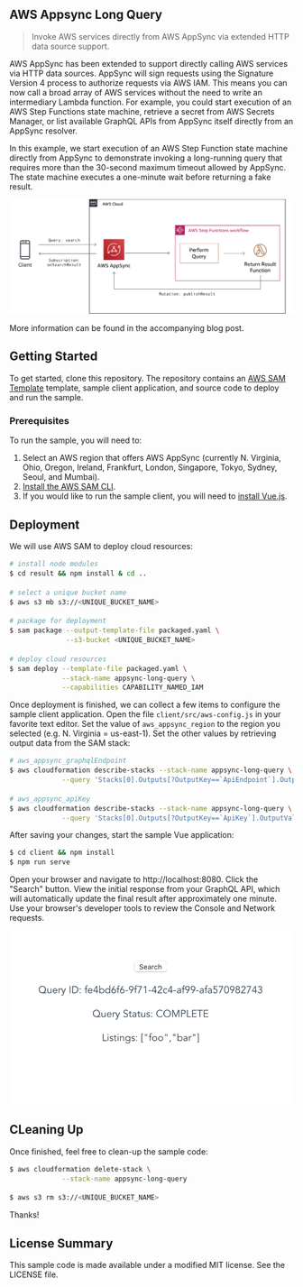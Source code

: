 ## AWS Appsync Long Query

> Invoke AWS services directly from AWS AppSync via extended HTTP data source support.

AWS AppSync has been extended to support directly calling AWS services via HTTP data sources. AppSync will sign requests using the Signature Version 4 process to authorize requests via AWS IAM. This means you can now call a broad array of AWS services without the need to write an intermediary Lambda function. For example, you could start execution of an AWS Step Functions state machine, retrieve a secret from AWS Secrets Manager, or list available GraphQL APIs from AppSync itself directly from an AppSync resolver.

In this example, we start execution of an AWS Step Function state machine directly from AppSync to demonstrate invoking a long-running query that requires more than the 30-second maximum timeout allowed by AppSync. The state machine executes a one-minute wait before returning a fake result.

![AWS AppSync Long Query Architecture](images/aws-appsync-long-query.png)

More information can be found in the accompanying blog post.

## Getting Started

To get started, clone this repository. The repository contains an [AWS SAM Template](https://docs.aws.amazon.com/serverless-application-model/latest/developerguide/what-is-sam.html) template, sample client application, and source code to deploy and run the sample.

### Prerequisites

To run the sample, you will need to:

1. Select an AWS region that offers AWS AppSync (currently N. Virginia, Ohio, Oregon, Ireland, Frankfurt, London, Singapore, Tokyo, Sydney, Seoul, and Mumbai).
2. [Install the AWS SAM CLI](https://docs.aws.amazon.com/serverless-application-model/latest/developerguide/serverless-sam-cli-install.html).
3. If you would like to run the sample client, you will need to [install Vue.js](https://vuejs.org/v2/guide/installation.html).

## Deployment

We will use AWS SAM to deploy cloud resources:

``` bash
# install node modules
$ cd result && npm install & cd ..

# select a unique bucket name
$ aws s3 mb s3://<UNIQUE_BUCKET_NAME>

# package for deployment
$ sam package --output-template-file packaged.yaml \
              --s3-bucket <UNIQUE_BUCKET_NAME>

# deploy cloud resources
$ sam deploy --template-file packaged.yaml \
             --stack-name appsync-long-query \
             --capabilities CAPABILITY_NAMED_IAM
```

Once deployment is finished, we can collect a few items to configure the sample client application. Open the file `client/src/aws-config.js` in your favorite text editor. Set the value of `aws_appsync_region` to the region you selected (e.g. N. Virginia = us-east-1). Set the other values by retrieving output data from the SAM stack:

``` bash
# aws_appsync_graphqlEndpoint
$ aws cloudformation describe-stacks --stack-name appsync-long-query \
             --query 'Stacks[0].Outputs[?OutputKey==`ApiEndpoint`].OutputValue'

# aws_appsync_apiKey
$ aws cloudformation describe-stacks --stack-name appsync-long-query \
             --query 'Stacks[0].Outputs[?OutputKey==`ApiKey`].OutputValue'
```

After saving your changes, start the sample Vue application:

``` bash
$ cd client && npm install
$ npm run serve
```

Open your browser and navigate to http://localhost:8080. Click the "Search" button. View the initial response from your GraphQL API, which will automatically update the final result after approximately one minute. Use your browser's developer tools to review the Console and Network requests.

![Sample Client](images/aws-appsync-long-query-sample-client.png)

## CLeaning Up

Once finished, feel free to clean-up the sample code:

``` bash
$ aws cloudformation delete-stack \
             --stack-name appsync-long-query

$ aws s3 rm s3://<UNIQUE_BUCKET_NAME>
```

Thanks!

## License Summary

This sample code is made available under a modified MIT license. See the LICENSE file.
